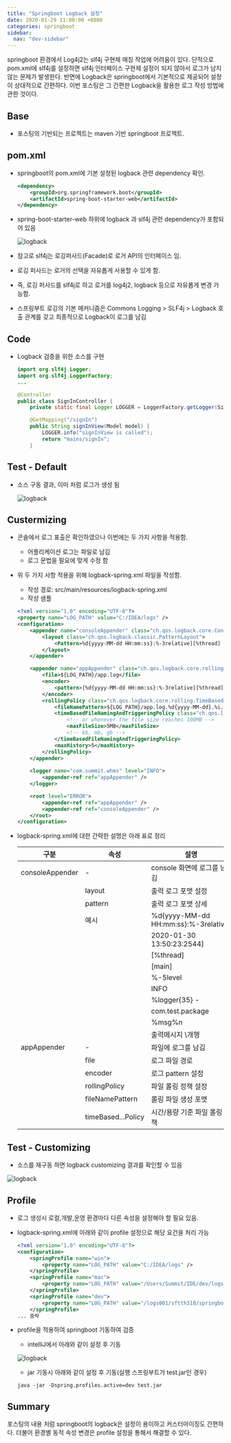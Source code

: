 ```yaml
---
title: "Springboot Logback 설정"
date: 2020-01-29 11:00:00 +0800
categories: springboot
sidebar:
  nav: "dev-sidebar"
---
```

springboot 환경에서 Log4j2는 slf4j 구현체 매칭 작업에 어려움이 있다. 단적으로 pom.xml에 slf4j를 설정하면 slf4j 인터페이스 구현체 설정이 되지 않아서 로그가 남지 않는 문제가 발생한다. 반면에 Logback은 springboot에서 기본적으로 제공되어 설정이 상대적으로 간편하다. 이번 포스팅은 그 간편한 Logback을 활용한 로그 작성 방법에 관한 것이다.

## Base
- 포스팅의 기반되는 프로젝트는 maven 기반 springboot 프로젝트.

## pom.xml
- springboot의 pom.xml에 기본 설정된 logback 관련 dependency 확인.

    ```xml
    <dependency>
        <groupId>org.springframework.boot</groupId>
        <artifactId>spring-boot-starter-web</artifactId>
    </dependency>
    ```

- spring-boot-starter-web 하위에 logback 과 slf4j 관련 dependency가 포함되어 있음

  ![logback](/assets/images/springboot-logback001.png)

- 참고로 slf4j는 로깅퍼사드(Facade)로 로거 API의 인터페이스 임.
- 로깅 퍼사드는 로거의 선택을 자유롭게 사용할 수 있게 함.
- 즉, 로깅 퍼사드를 slf4j로 하고 로거를 log4j2, logback 등으로 자유롭게 변경 가능함.
- 스프링부트 로깅의 기본 매커니즘은 Commons Logging > SLF4j > Logback 호출 관계를 갖고 최종적으로 Logback이 로그를 남김 

## Code
- Logback 검증을 위한 소스를 구현

    ```java
    import org.slf4j.Logger;
    import org.slf4j.LoggerFactory;
    ...

    @Controller
    public class SignInController {
        private static final Logger LOGGER = LoggerFactory.getLogger(SignInController.class);

        @GetMapping("/signIn")
        public String signInView(Model model) {
            LOGGER.info("signInView is called");
            return "mains/signIn";
        }
    ```

## Test - Default
- 소스 구동 결과, 이미 처럼 로그가 생성 됨

  ![logback](/assets/images/springboot-logback002.png)

## Custermizing
- 콘솔에서 로그 표출은 확인하였으나 이번에는 두 가지 사항을 적용함.
   - 어플리케이션 로그는 파일로 남김
   - 로그 문법을 필요에 맞게 수정 함
- 위 두 가지 사항 적용을 위해 logback-spring.xml 파일을 작성함.
   - 작성 경로: src/main/resources/logback-spring.xml
   - 작성 샘플
   
   ```xml
   <?xml version="1.0" encoding="UTF-8"?>
   <property name="LOG_PATH" value="C:/IDEA/logs" />
   <configuration>
       <appender name="consoleAppender" class="ch.qos.logback.core.ConsoleAppender">
           <layout class="ch.qos.logback.classic.PatternLayout">
               <Pattern>%d{yyyy-MM-dd HH:mm:ss}:%-3relative][%thread] %-5level %logger{35} - %msg%n</Pattern>
           </layout>
       </appender>
   
       <appender name="appAppender" class="ch.qos.logback.core.rolling.RollingFileAppender">
           <file>${LOG_PATH}/app.log</file>
           <encoder>
               <pattern>[%d{yyyy-MM-dd HH:mm:ss}:%-3relative][%thread] %-5level %logger{35} - %msg%n</pattern>
           </encoder>
           <rollingPolicy class="ch.qos.logback.core.rolling.TimeBasedRollingPolicy">
               <fileNamePattern>${LOG_PATH}/app.log.%d{yyyy-MM-dd}.%i.log.gz</fileNamePattern>
               <timeBasedFileNamingAndTriggeringPolicy class="ch.qos.logback.core.rolling.SizeAndTimeBasedFNATP">
                   <!-- or whenever the file size reaches 100MB -->
                   <maxFileSize>5MB</maxFileSize>
                   <!-- kb, mb, gb -->
               </timeBasedFileNamingAndTriggeringPolicy>
               <maxHistory>5</maxHistory>
           </rollingPolicy>
       </appender>
      
       <logger name="com.summit.whms" level="INFO">
           <appender-ref ref="appAppender" />
       </logger>
   
       <root level="ERROR">
           <appender-ref ref="appAppender" />
           <appender-ref ref="consoleAppender" />
       </root>
   </configuration>
   ```
  
- logback-spring.xml에 대한 간략한 설명은 아래 표로 정리

  | 구분            | 속성 | 설명                      |
  | ---             | --- | ---                       |
  | consoleAppender | -   | console 화면에 로그를 남김 | 
  |                 | layout | 출력 로그 포맷 설정 |
  |                 | pattern | 출력 로그 포맷 상세 |
  |                 | 예시    | %d{yyyy-MM-dd HH:mm:ss}:%-3relative]|
  |                 |         | 2020-01-30 13:50:23:2544] |
  |                 |         | [%thread]  |
  |                 |         | [main]     |
  |                 |         | %-5level   |
  |                 |         | INFO             |
  |                 |         | %logger{35} -    |
  |                 |         | com.test.package |
  |                 |         | %msg%n           |
  |                 |         | 출력메시지 \개행  |
  | appAppender     | -       | 파일에 로그를 남김|
  |                 | file    | 로그 파일 경로    |
  |                 | encoder | 로그 pattern 설정 |
  |                 | rollingPolicy      | 파일 롤링 정책 설정  |
  |                 | fileNamePattern    | 롤링 파일 생성 포맷  |
  |                 | timeBased...Policy | 시간/용량 기준 파일 롤링 정책 |

## Test - Customizing
- 소스를 재구동 하면 logback customizing 결과를 확인할 수 있음

![logback](/assets/images/springboot-logback003.png)

## Profile
- 로그 생성시 로컬,개발,운영 환경마다 다른 속성을 설정해야 할 필요 있음.
- logback-spring.xml에 아래와 같이 profile 설정으로 해당 요건을 처리 가능

    ```xml
    <?xml version="1.0" encoding="UTF-8"?>
    <configuration>
        <springProfile name="win">
            <property name="LOG_PATH" value="C:/IDEA/logs" />
        </springProfile>
        <springProfile name="mac">
            <property name="LOG_PATH" value="/Users/Summit/IDE/dev/logs" />
        </springProfile>
        <springProfile name="dev">
            <property name="LOG_PATH" value="/logs001/sftth318/springboot" />
        </springProfile>
    ... 중략
    ```


- profile을 적용하여 springboot 기동하여 검증
    - intelliJ에서 아래와 같이 설정 후 기동
    
    ![logback](/assets/images/springboot-logback004.png)
    
    - jar 기동시 아래와 같이 설정 후 기동(실행 스프링부트가 test.jar인 경우)
    
    ```shell script
    java -jar -Dspring.profiles.active=dev test.jar
    ```
## Summary
포스팅의 내용 처럼 springboot의 logback은 설정이 용이하고 커스터마이징도 간편하다.
더불어 환경별 동적 속성 변경은 profile 설정을 통해서 해결할 수 있다.     
